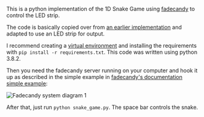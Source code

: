 This is a python implementation of the 1D Snake Game using
[fadecandy](https://github.com/scanlime/fadecandy) to control the LED
strip.

The code is basically copied over from [an earlier
implementation](https://github.com/flavioamieiro/snake_game/) and
adapted to use an LED strip for output.

I recommend creating a [virtual
environment](https://docs.python.org/3/tutorial/venv.html) and
installing the requirements with `pip install -r
requirements.txt`. This code was written using python 3.8.2.

Then you need the fadecandy server running on your computer and hook
it up as described in the simple example in [fadecandy's
documentation simple example](https://github.com/scanlime/fadecandy/blob/master/README.md#simple-example):


![Fadecandy system diagram 1](https://raw.github.com/scanlime/fadecandy/master/doc/images/system-diagram-1.png)


After that, just run `python snake_game.py`. The space bar controls the snake.
